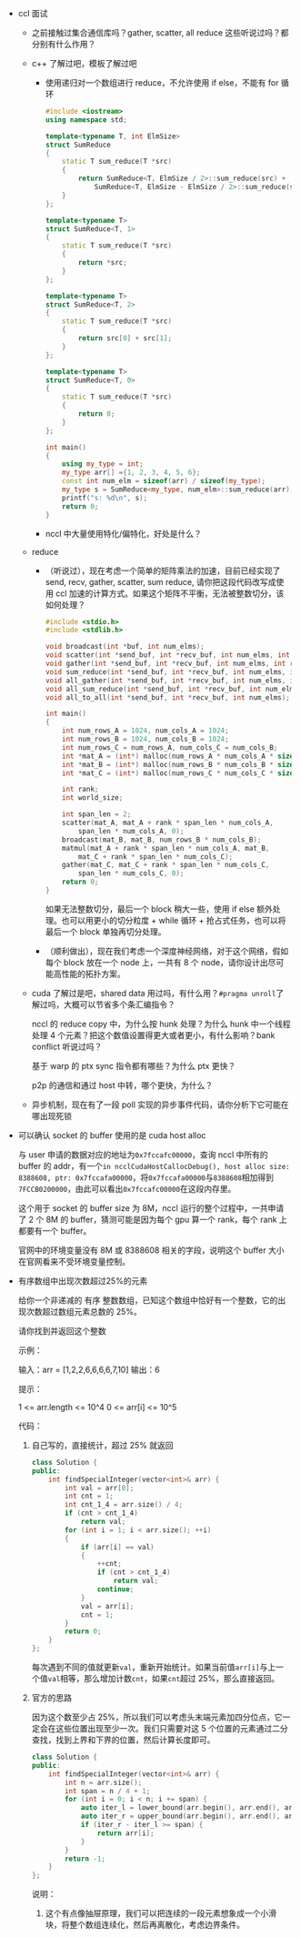 * ccl 面试

    * 之前接触过集合通信库吗？gather, scatter, all reduce 这些听说过吗？都分别有什么作用？

    * c++ 了解过吧，模板了解过吧

        * 使用递归对一个数组进行 reduce，不允许使用 if else，不能有 for 循环

            ```cpp
            #include <iostream>
            using namespace std;

            template<typename T, int ElmSize>
            struct SumReduce
            {
                static T sum_reduce(T *src)
                {
                    return SumReduce<T, ElmSize / 2>::sum_reduce(src) + 
                        SumReduce<T, ElmSize - ElmSize / 2>::sum_reduce(src + ElmSize / 2);
                }
            };

            template<typename T>
            struct SumReduce<T, 1>
            {
                static T sum_reduce(T *src)
                {
                    return *src;
                }
            };

            template<typename T>
            struct SumReduce<T, 2>
            {
                static T sum_reduce(T *src)
                {
                    return src[0] + src[1];
                }
            };

            template<typename T>
            struct SumReduce<T, 0>
            {
                static T sum_reduce(T *src)
                {
                    return 0;
                }
            };

            int main()
            {
                using my_type = int;
                my_type arr[] ={1, 2, 3, 4, 5, 6};
                const int num_elm = sizeof(arr) / sizeof(my_type);
                my_type s = SumReduce<my_type, num_elm>::sum_reduce(arr);
                printf("s: %d\n", s);
                return 0;
            }
            ```

        * nccl 中大量使用特化/偏特化，好处是什么？

    * reduce

        * （听说过），现在考虑一个简单的矩阵乘法的加速，目前已经实现了 send, recv, gather, scatter, sum reduce, 请你把这段代码改写成使用 ccl 加速的计算方式。如果这个矩阵不平衡，无法被整数切分，该如何处理？

            ```cpp
            #include <stdio.h>
            #include <stdlib.h>

            void broadcast(int *buf, int num_elms);
            void scatter(int *send_buf, int *recv_buf, int num_elms, int root);
            void gather(int *send_buf, int *recv_buf, int num_elms, int root);
            void sum_reduce(int *send_buf, int *recv_buf, int num_elms, int root);
            void all_gather(int *send_buf, int *recv_buf, int num_elms, int root);
            void all_sum_reduce(int *send_buf, int *recv_buf, int num_elms, int root);
            void all_to_all(int *send_buf, int *recv_buf, int num_elms);

            int main()
            {
                int num_rows_A = 1024, num_cols_A = 1024;
                int num_rows_B = 1024, num_cols_B = 1024;
                int num_rows_C = num_rows_A, num_cols_C = num_cols_B;
                int *mat_A = (int*) malloc(num_rows_A * num_cols_A * sizeof(int));
                int *mat_B = (int*) malloc(num_rows_B * num_cols_B * sizeof(int));
                int *mat_C = (int*) malloc(num_rows_C * num_cols_C * sizeof(int));

                int rank;
                int world_size;

                int span_len = 2;
                scatter(mat_A, mat_A + rank * span_len * num_cols_A,
                    span_len * num_cols_A, 0);
                broadcast(mat_B, mat_B, num_rows_B * num_cols_B);
                matmul(mat_A + rank * span_len * num_cols_A, mat_B,
                    mat_C + rank * span_len * num_cols_C);
                gather(mat_C, mat_C + rank * span_len * num_cols_C,
                    span_len * num_cols_C, 0);
                return 0;
            }
            ```

            如果无法整数切分，最后一个 block 稍大一些，使用 if else 额外处理。也可以用更小的切分粒度 + while 循环 + 抢占式任务，也可以将最后一个 block 单独再切分处理。

        * （顺利做出），现在我们考虑一个深度神经网络，对于这个网络，假如每个 block 放在一个 node 上，一共有 8 个 node，请你设计出尽可能高性能的拓扑方案。

    * cuda 了解过是吧，shared data 用过吗，有什么用？`#pragma unroll`了解过吗，大概可以节省多个条汇编指令？

        nccl 的 reduce copy 中，为什么按 hunk 处理？为什么 hunk 中一个线程处理 4 个元素？把这个数值设置得更大或者更小，有什么影响？bank conflict 听说过吗？

        基于 warp 的 ptx sync 指令都有哪些？为什么 ptx 更快？

        p2p 的通信和通过 host 中转，哪个更快，为什么？

    * 异步机制，现在有了一段 poll 实现的异步事件代码，请你分析下它可能在哪出现死锁 

* 可以确认 socket 的 buffer 使用的是 cuda host alloc

    与 user 申请的数据对应的地址为`0x7fccafc00000`，查询 nccl 中所有的 buffer 的 addr，有一个`in ncclCudaHostCallocDebug(), host alloc size: 8388608, ptr: 0x7fccafa00000`，将`0x7fccafa00000`与`8388608`相加得到`7FCCB0200000`，由此可以看出`0x7fccafc00000`在这段内存里。

    这个用于 socket 的 buffer size 为 8M，nccl 运行的整个过程中，一共申请了 2 个 8M 的 buffer，猜测可能是因为每个 gpu 算一个 rank，每个 rank 上都要有一个 buffer。

    官网中的环境变量没有 8M 或 8388608 相关的字段，说明这个 buffer 大小在官网看来不受环境变量控制。

* 有序数组中出现次数超过25%的元素

    给你一个非递减的 有序 整数数组，已知这个数组中恰好有一个整数，它的出现次数超过数组元素总数的 25%。

    请你找到并返回这个整数

    

    示例：

    输入：arr = [1,2,2,6,6,6,6,7,10]
    输出：6
    

    提示：

    1 <= arr.length <= 10^4
    0 <= arr[i] <= 10^5

    代码：

    1. 自己写的，直接统计，超过 25% 就返回

        ```cpp
        class Solution {
        public:
            int findSpecialInteger(vector<int>& arr) {
                int val = arr[0];
                int cnt = 1;
                int cnt_1_4 = arr.size() / 4;
                if (cnt > cnt_1_4)
                    return val;
                for (int i = 1; i < arr.size(); ++i)
                {
                    if (arr[i] == val)
                    {
                        ++cnt;
                        if (cnt > cnt_1_4)
                            return val;
                        continue;
                    }
                    val = arr[i];
                    cnt = 1;
                }
                return 0;
            }
        };
        ```

        每次遇到不同的值就更新`val`，重新开始统计。如果当前值`arr[i]`与上一个值`val`相等，那么增加计数`cnt`，如果`cnt`超过 25%，那么直接返回。

    2. 官方的思路

        因为这个数至少占 25%，所以我们可以考虑头末端元素加四分位点，它一定会在这些位置出现至少一次。我们只需要对这 5 个位置的元素通过二分查找，找到上界和下界的位置，然后计算长度即可。

        ```cpp
        class Solution {
        public:
            int findSpecialInteger(vector<int>& arr) {
                int n = arr.size();
                int span = n / 4 + 1;
                for (int i = 0; i < n; i += span) {
                    auto iter_l = lower_bound(arr.begin(), arr.end(), arr[i]);
                    auto iter_r = upper_bound(arr.begin(), arr.end(), arr[i]);
                    if (iter_r - iter_l >= span) {
                        return arr[i];
                    }
                }
                return -1;
            }
        };
        ```

        说明：

        1. 这个有点像抽屉原理，我们可以把连续的一段元素想象成一个小滑块，将整个数组连续化，然后再离散化，考虑边界条件。